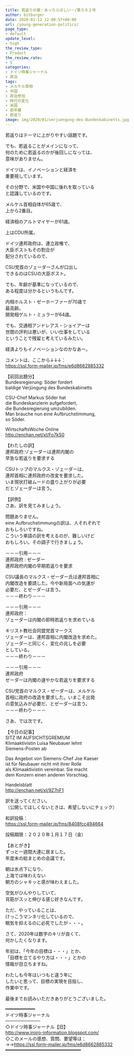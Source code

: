 ```yaml
---
title: 若返りの薬－あったらほしい－/第５８２号
author: bitburger
date: 2020-01-12 12:00:57+00:00
url: /young-generation-politics/
page_type:
- default
update_level:
- high
the_review_type:
- Product
the_review_rate:
- 5
categories:
- ドイツ時事ジャーナル
- 政治
tags:
- メルケル首相
- 中国
- 政治参加
- 時代の変化
- 米国
- 若年層
- 若返り
image: img/2020/01/verjuengung-des-Bundeskabinetts.jpg
---
```

若返りはテーマに上がりやすい話題です。  
  
でも、若返ることがメインになって、  
何のために若返るのかが後回しになっては、  
意味がありません。  
  
ドイツは、イノベーションと経済を  
重要視しています。  
  
その分野で、米国や中国に後れを取っている  
と認識しているのです。  
  
メルケル首相自体が65歳で、  
上から2番目。  
  
経済相のアルトマイヤーが61歳。  
  
上はCDU所属。  
  
ドイツ連邦政府は、連立政権で、  
大臣ポストもその割合が  
配分されているので、  
  
CSU党首のゾェーダーさんが口出し  
できるのはCSUの大臣ポスト。  
  
でも、年齢が基準になっているので、  
ある程度は分かるというもんです。  
  
内相ホルスト・ゼーホーファーが70歳で  
最高齢。  
開発相ゲルト・ミュラーが64歳。  
  
でも、交通相アンドレアス・ショイアーは  
世間の評判は悪いが、いい仕事をしている  
ということで残留と考えているみたい。  
  
経済よりもイノベーションなのかなあー。  
  
  
コメントは、ここから↓↓↓：  
<a rel="noopener" href="https://ssl.form-mailer.jp/fms/e6d8662885332" target="_blank">https://ssl.form-mailer.jp/fms/e6d8662885332</a>  
  
【前回出題分】  
Bundesregierung: Söder fordert  
baldige Verjüngung des Bundeskabinetts  
  
CSU-Chef Markus Söder hat  
die Bundeskanzlerin aufgefordert,  
die Bundesregierung umzubilden.  
Man brauche nun eine Aufbruchstimmung,  
so Söder.  
  
WirtschaftsWoche Online  
<a rel="noopener" href="http://enchan.net/xl/Fo7kS0" target="_blank" class="broken_link">http://enchan.net/xl/Fo7kS0</a>  
  
  
【わたしの訳】  
連邦政府:ゾェーダーは連邦内閣の  
早急な若返りを要求する  
  
CSUトップのマルクス・ゾェーダーは、  
連邦首相に連邦政府の改変を要求した。  
いま現状打破ムードの盛り上がりが必要  
だとゾェーダーは言う。  
  
【訳例】  
さあ、訳を見てみましょう。  
  
問題ありません。  
eine Aufbruchstimmungの訳は、人それぞれで  
おもしろいですね。  
こういう単語の訳を考えるのが、難しいけど  
おもしろい。その調子で行きましょう。  
  
－－－引用－－－  
連邦政府 : ゼーダー  
連邦政府内閣の早期若返りを要求  
  
CSU議長のマルクス・ゼーダー氏は連邦首相に  
内閣改造を要請した。今や新局面への気運が  
必要だ、とゼーダーは言う。  
－－－終わり－－－  
  
－－－引用－－－  
連邦政府：  
ゾェーダーは内閣の即時若返りを求めている  
  
キリスト教社会同盟党首マークス  
ゾェーダーは、連邦首相に内閣改造を求めた。  
ゾェーダーと同じく、変化の兆しを必要  
としている。  
－－－終わり－－－  
  
－－－引用－－－  
連邦政府  
ゼーダーは内閣の速やかな若返りを要求する  
  
CSU党首のマルクス・ゼーダーは、メルケル  
首相に政府の改造を要求した。いまこそ出発  
の意気込みが必要だ、とゼーダーは言う。  
－－－終わり－－－  
  
  
さあ、では次です。  
  
【今日の記事】  
SITZ IM AUFSICHTSGREMIUM  
Klimaaktivistin Luisa Neubauer lehnt  
Siemens-Posten ab  
  
Das Angebot von Siemens-Chef Joe Kaeser  
ist für Neubauer nicht mit ihrer Rolle  
als Klimaaktivistin vereinbar. Sie macht  
dem Konzern einen anderen Vorschlag.  
  
Handelsblatt  
http://enchan.net/xl/9Z7nF1  
  
訳を送ってください。  
（公開してほしくないときは、希望しないにチェック）  
  
和訳投稿：  
 <a rel="noopener" href="https://ssl.form-mailer.jp/fms/8408fcc494664" target="_blank">https://ssl.form-mailer.jp/fms/8408fcc494664</a>  
  
投稿期限：２０２０年１月１７日（金）  
  
【あとがき】  
ずっと一週間大連に居ました。  
年度末の総まとめの会議です。  
  
朝は氷点下になり、  
上海では味わえない  
朝方のシャキッと感が味わえました。  
  
空気がひんやりしていて、  
背筋がスッと伸びる感じ好きなんです。  
  
ただ、やっていることは、  
けっこうマンネリ化しているので、  
眠気を抑えるのに必死でしたが・・・。  
  
さて、2020年は数字のキリが良くて、  
何かしたくなります。  
  
年初は、「今年の目標は・・・」とか、  
「目標を立てるやり方は・・・」とかの  
情報が目立ちますね。  
  
わたしも今年はいつもと違う年に  
したいと思って、目標の実現を目指し、  
作業中です。  
  
  
最後までお読みいただきありがとうございました。  
  
━━━━━━━━━━━  
ドイツ時事ジャーナル  
───────────  
◇ドイツ時事ジャーナル【旧】  
<a rel="noopener" href="http://www.iroiro-information.blogspot.com/" target="_blank">http://www.iroiro-information.blogspot.com/</a>  
◇このメールの感想、質問、要望等は：  
->-><a rel="noopener" href="https://ssl.form-mailer.jp/fms/e6d8662885332" target="_blank">https://ssl.form-mailer.jp/fms/e6d8662885332</a>  
━━━━━━━━━━━━━━━━━━━━━━━━━━━━